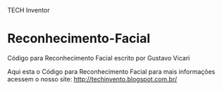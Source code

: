 TECH Inventor
# Reconhecimento-Facial
Código para Reconhecimento Facial
escrito por Gustavo Vicari

Aqui esta o Código para Reconhecimento Facial
para mais informações acessem o nosso site:
http://techinvento.blogspot.com.br/
